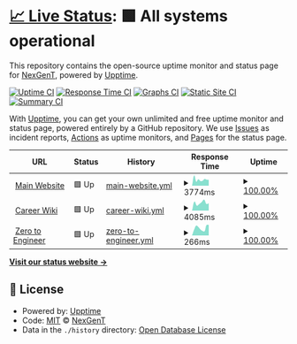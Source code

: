 # [📈 Live Status](https://nexgent.github.io/upptime-monitoring): <!--live status--> **🟩 All systems operational**

This repository contains the open-source uptime monitor and status page for [NexGenT](https://www.nexgent.com/), powered by [Upptime](https://github.com/upptime/upptime).

[![Uptime CI](https://github.com/nexgent/upptime-monitoring/workflows/Uptime%20CI/badge.svg)](https://github.com/nexgent/upptime-monitoring/actions?query=workflow%3A%22Uptime+CI%22)
[![Response Time CI](https://github.com/nexgent/upptime-monitoring/workflows/Response%20Time%20CI/badge.svg)](https://github.com/nexgent/upptime-monitoring/actions?query=workflow%3A%22Response+Time+CI%22)
[![Graphs CI](https://github.com/nexgent/upptime-monitoring/workflows/Graphs%20CI/badge.svg)](https://github.com/nexgent/upptime-monitoring/actions?query=workflow%3A%22Graphs+CI%22)
[![Static Site CI](https://github.com/nexgent/upptime-monitoring/workflows/Static%20Site%20CI/badge.svg)](https://github.com/nexgent/upptime-monitoring/actions?query=workflow%3A%22Static+Site+CI%22)
[![Summary CI](https://github.com/nexgent/upptime-monitoring/workflows/Summary%20CI/badge.svg)](https://github.com/nexgent/upptime-monitoring/actions?query=workflow%3A%22Summary+CI%22)

With [Upptime](https://upptime.js.org), you can get your own unlimited and free uptime monitor and status page, powered entirely by a GitHub repository. We use [Issues](https://github.com/nexgent/upptime-monitoring/issues) as incident reports, [Actions](https://github.com/nexgent/upptime-monitoring/actions) as uptime monitors, and [Pages](https://nexgent.github.io/upptime-monitoring) for the status page.

<!--start: status pages-->
<!-- This summary is generated by Upptime (https://github.com/upptime/upptime) -->
<!-- Do not edit this manually, your changes will be overwritten -->
<!-- prettier-ignore -->
| URL | Status | History | Response Time | Uptime |
| --- | ------ | ------- | ------------- | ------ |
| <img alt="" src="https://icons.duckduckgo.com/ip3/nexgent.com.ico" height="13"> [Main Website](https://nexgent.com) | 🟩 Up | [main-website.yml](https://github.com/nexgent/upptime-monitoring/commits/HEAD/history/main-website.yml) | <details><summary><img alt="Response time graph" src="./graphs/main-website/response-time-week.png" height="20"> 3774ms</summary><br><a href="https://nexgent.github.io/upptime-monitoring/history/main-website"><img alt="Response time 4707" src="https://img.shields.io/endpoint?url=https%3A%2F%2Fraw.githubusercontent.com%2Fnexgent%2Fupptime-monitoring%2FHEAD%2Fapi%2Fmain-website%2Fresponse-time.json"></a><br><a href="https://nexgent.github.io/upptime-monitoring/history/main-website"><img alt="24-hour response time 3686" src="https://img.shields.io/endpoint?url=https%3A%2F%2Fraw.githubusercontent.com%2Fnexgent%2Fupptime-monitoring%2FHEAD%2Fapi%2Fmain-website%2Fresponse-time-day.json"></a><br><a href="https://nexgent.github.io/upptime-monitoring/history/main-website"><img alt="7-day response time 3774" src="https://img.shields.io/endpoint?url=https%3A%2F%2Fraw.githubusercontent.com%2Fnexgent%2Fupptime-monitoring%2FHEAD%2Fapi%2Fmain-website%2Fresponse-time-week.json"></a><br><a href="https://nexgent.github.io/upptime-monitoring/history/main-website"><img alt="30-day response time 4370" src="https://img.shields.io/endpoint?url=https%3A%2F%2Fraw.githubusercontent.com%2Fnexgent%2Fupptime-monitoring%2FHEAD%2Fapi%2Fmain-website%2Fresponse-time-month.json"></a><br><a href="https://nexgent.github.io/upptime-monitoring/history/main-website"><img alt="1-year response time 4471" src="https://img.shields.io/endpoint?url=https%3A%2F%2Fraw.githubusercontent.com%2Fnexgent%2Fupptime-monitoring%2FHEAD%2Fapi%2Fmain-website%2Fresponse-time-year.json"></a></details> | <details><summary><a href="https://nexgent.github.io/upptime-monitoring/history/main-website">100.00%</a></summary><a href="https://nexgent.github.io/upptime-monitoring/history/main-website"><img alt="All-time uptime 96.84%" src="https://img.shields.io/endpoint?url=https%3A%2F%2Fraw.githubusercontent.com%2Fnexgent%2Fupptime-monitoring%2FHEAD%2Fapi%2Fmain-website%2Fuptime.json"></a><br><a href="https://nexgent.github.io/upptime-monitoring/history/main-website"><img alt="24-hour uptime 100.00%" src="https://img.shields.io/endpoint?url=https%3A%2F%2Fraw.githubusercontent.com%2Fnexgent%2Fupptime-monitoring%2FHEAD%2Fapi%2Fmain-website%2Fuptime-day.json"></a><br><a href="https://nexgent.github.io/upptime-monitoring/history/main-website"><img alt="7-day uptime 100.00%" src="https://img.shields.io/endpoint?url=https%3A%2F%2Fraw.githubusercontent.com%2Fnexgent%2Fupptime-monitoring%2FHEAD%2Fapi%2Fmain-website%2Fuptime-week.json"></a><br><a href="https://nexgent.github.io/upptime-monitoring/history/main-website"><img alt="30-day uptime 100.00%" src="https://img.shields.io/endpoint?url=https%3A%2F%2Fraw.githubusercontent.com%2Fnexgent%2Fupptime-monitoring%2FHEAD%2Fapi%2Fmain-website%2Fuptime-month.json"></a><br><a href="https://nexgent.github.io/upptime-monitoring/history/main-website"><img alt="1-year uptime 99.56%" src="https://img.shields.io/endpoint?url=https%3A%2F%2Fraw.githubusercontent.com%2Fnexgent%2Fupptime-monitoring%2FHEAD%2Fapi%2Fmain-website%2Fuptime-year.json"></a></details>
| <img alt="" src="https://icons.duckduckgo.com/ip3/career.nexgent.com.ico" height="13"> [Career Wiki](https://career.nexgent.com) | 🟩 Up | [career-wiki.yml](https://github.com/nexgent/upptime-monitoring/commits/HEAD/history/career-wiki.yml) | <details><summary><img alt="Response time graph" src="./graphs/career-wiki/response-time-week.png" height="20"> 4085ms</summary><br><a href="https://nexgent.github.io/upptime-monitoring/history/career-wiki"><img alt="Response time 3900" src="https://img.shields.io/endpoint?url=https%3A%2F%2Fraw.githubusercontent.com%2Fnexgent%2Fupptime-monitoring%2FHEAD%2Fapi%2Fcareer-wiki%2Fresponse-time.json"></a><br><a href="https://nexgent.github.io/upptime-monitoring/history/career-wiki"><img alt="24-hour response time 3848" src="https://img.shields.io/endpoint?url=https%3A%2F%2Fraw.githubusercontent.com%2Fnexgent%2Fupptime-monitoring%2FHEAD%2Fapi%2Fcareer-wiki%2Fresponse-time-day.json"></a><br><a href="https://nexgent.github.io/upptime-monitoring/history/career-wiki"><img alt="7-day response time 4085" src="https://img.shields.io/endpoint?url=https%3A%2F%2Fraw.githubusercontent.com%2Fnexgent%2Fupptime-monitoring%2FHEAD%2Fapi%2Fcareer-wiki%2Fresponse-time-week.json"></a><br><a href="https://nexgent.github.io/upptime-monitoring/history/career-wiki"><img alt="30-day response time 3943" src="https://img.shields.io/endpoint?url=https%3A%2F%2Fraw.githubusercontent.com%2Fnexgent%2Fupptime-monitoring%2FHEAD%2Fapi%2Fcareer-wiki%2Fresponse-time-month.json"></a><br><a href="https://nexgent.github.io/upptime-monitoring/history/career-wiki"><img alt="1-year response time 4274" src="https://img.shields.io/endpoint?url=https%3A%2F%2Fraw.githubusercontent.com%2Fnexgent%2Fupptime-monitoring%2FHEAD%2Fapi%2Fcareer-wiki%2Fresponse-time-year.json"></a></details> | <details><summary><a href="https://nexgent.github.io/upptime-monitoring/history/career-wiki">100.00%</a></summary><a href="https://nexgent.github.io/upptime-monitoring/history/career-wiki"><img alt="All-time uptime 99.84%" src="https://img.shields.io/endpoint?url=https%3A%2F%2Fraw.githubusercontent.com%2Fnexgent%2Fupptime-monitoring%2FHEAD%2Fapi%2Fcareer-wiki%2Fuptime.json"></a><br><a href="https://nexgent.github.io/upptime-monitoring/history/career-wiki"><img alt="24-hour uptime 100.00%" src="https://img.shields.io/endpoint?url=https%3A%2F%2Fraw.githubusercontent.com%2Fnexgent%2Fupptime-monitoring%2FHEAD%2Fapi%2Fcareer-wiki%2Fuptime-day.json"></a><br><a href="https://nexgent.github.io/upptime-monitoring/history/career-wiki"><img alt="7-day uptime 100.00%" src="https://img.shields.io/endpoint?url=https%3A%2F%2Fraw.githubusercontent.com%2Fnexgent%2Fupptime-monitoring%2FHEAD%2Fapi%2Fcareer-wiki%2Fuptime-week.json"></a><br><a href="https://nexgent.github.io/upptime-monitoring/history/career-wiki"><img alt="30-day uptime 100.00%" src="https://img.shields.io/endpoint?url=https%3A%2F%2Fraw.githubusercontent.com%2Fnexgent%2Fupptime-monitoring%2FHEAD%2Fapi%2Fcareer-wiki%2Fuptime-month.json"></a><br><a href="https://nexgent.github.io/upptime-monitoring/history/career-wiki"><img alt="1-year uptime 99.56%" src="https://img.shields.io/endpoint?url=https%3A%2F%2Fraw.githubusercontent.com%2Fnexgent%2Fupptime-monitoring%2FHEAD%2Fapi%2Fcareer-wiki%2Fuptime-year.json"></a></details>
| <img alt="" src="https://icons.duckduckgo.com/ip3/zerotoengineer.com.ico" height="13"> [Zero to Engineer](https://zerotoengineer.com) | 🟩 Up | [zero-to-engineer.yml](https://github.com/nexgent/upptime-monitoring/commits/HEAD/history/zero-to-engineer.yml) | <details><summary><img alt="Response time graph" src="./graphs/zero-to-engineer/response-time-week.png" height="20"> 266ms</summary><br><a href="https://nexgent.github.io/upptime-monitoring/history/zero-to-engineer"><img alt="Response time 319" src="https://img.shields.io/endpoint?url=https%3A%2F%2Fraw.githubusercontent.com%2Fnexgent%2Fupptime-monitoring%2FHEAD%2Fapi%2Fzero-to-engineer%2Fresponse-time.json"></a><br><a href="https://nexgent.github.io/upptime-monitoring/history/zero-to-engineer"><img alt="24-hour response time 380" src="https://img.shields.io/endpoint?url=https%3A%2F%2Fraw.githubusercontent.com%2Fnexgent%2Fupptime-monitoring%2FHEAD%2Fapi%2Fzero-to-engineer%2Fresponse-time-day.json"></a><br><a href="https://nexgent.github.io/upptime-monitoring/history/zero-to-engineer"><img alt="7-day response time 266" src="https://img.shields.io/endpoint?url=https%3A%2F%2Fraw.githubusercontent.com%2Fnexgent%2Fupptime-monitoring%2FHEAD%2Fapi%2Fzero-to-engineer%2Fresponse-time-week.json"></a><br><a href="https://nexgent.github.io/upptime-monitoring/history/zero-to-engineer"><img alt="30-day response time 250" src="https://img.shields.io/endpoint?url=https%3A%2F%2Fraw.githubusercontent.com%2Fnexgent%2Fupptime-monitoring%2FHEAD%2Fapi%2Fzero-to-engineer%2Fresponse-time-month.json"></a><br><a href="https://nexgent.github.io/upptime-monitoring/history/zero-to-engineer"><img alt="1-year response time 321" src="https://img.shields.io/endpoint?url=https%3A%2F%2Fraw.githubusercontent.com%2Fnexgent%2Fupptime-monitoring%2FHEAD%2Fapi%2Fzero-to-engineer%2Fresponse-time-year.json"></a></details> | <details><summary><a href="https://nexgent.github.io/upptime-monitoring/history/zero-to-engineer">100.00%</a></summary><a href="https://nexgent.github.io/upptime-monitoring/history/zero-to-engineer"><img alt="All-time uptime 99.90%" src="https://img.shields.io/endpoint?url=https%3A%2F%2Fraw.githubusercontent.com%2Fnexgent%2Fupptime-monitoring%2FHEAD%2Fapi%2Fzero-to-engineer%2Fuptime.json"></a><br><a href="https://nexgent.github.io/upptime-monitoring/history/zero-to-engineer"><img alt="24-hour uptime 100.00%" src="https://img.shields.io/endpoint?url=https%3A%2F%2Fraw.githubusercontent.com%2Fnexgent%2Fupptime-monitoring%2FHEAD%2Fapi%2Fzero-to-engineer%2Fuptime-day.json"></a><br><a href="https://nexgent.github.io/upptime-monitoring/history/zero-to-engineer"><img alt="7-day uptime 100.00%" src="https://img.shields.io/endpoint?url=https%3A%2F%2Fraw.githubusercontent.com%2Fnexgent%2Fupptime-monitoring%2FHEAD%2Fapi%2Fzero-to-engineer%2Fuptime-week.json"></a><br><a href="https://nexgent.github.io/upptime-monitoring/history/zero-to-engineer"><img alt="30-day uptime 100.00%" src="https://img.shields.io/endpoint?url=https%3A%2F%2Fraw.githubusercontent.com%2Fnexgent%2Fupptime-monitoring%2FHEAD%2Fapi%2Fzero-to-engineer%2Fuptime-month.json"></a><br><a href="https://nexgent.github.io/upptime-monitoring/history/zero-to-engineer"><img alt="1-year uptime 99.79%" src="https://img.shields.io/endpoint?url=https%3A%2F%2Fraw.githubusercontent.com%2Fnexgent%2Fupptime-monitoring%2FHEAD%2Fapi%2Fzero-to-engineer%2Fuptime-year.json"></a></details>

<!--end: status pages-->

[**Visit our status website →**](https://nexgent.github.io/upptime-monitoring)

## 📄 License

- Powered by: [Upptime](https://github.com/upptime/upptime)
- Code: [MIT](./LICENSE) © [NexGenT](https://www.nexgent.com/)
- Data in the `./history` directory: [Open Database License](https://opendatacommons.org/licenses/odbl/1-0/)
